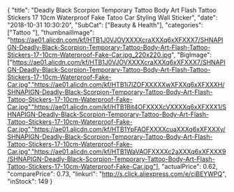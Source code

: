 {
	"title": "Deadly Black Scorpion Temporary Tattoo Body Art Flash Tattoo Stickers 17 10cm Waterproof Fake Tatoo Car Styling Wall Sticker",
	"date": "2018-10-31 10:30:20",
	"SubCat": ["Beauty & Health"],
	"categories": ["Tattoo "],
	"thumbnailImage": "https://ae01.alicdn.com/kf/HTB1J0VJOVXXXXcraXXXq6xXFXXX7/SHNAPIGN-Deadly-Black-Scorpion-Temporary-Tattoo-Body-Art-Flash-Tattoo-Stickers-17-10cm-Waterproof-Fake-Car.jpg_220x220.jpg",
	"BigImage": ["https://ae01.alicdn.com/kf/HTB1J0VJOVXXXXcraXXXq6xXFXXX7/SHNAPIGN-Deadly-Black-Scorpion-Temporary-Tattoo-Body-Art-Flash-Tattoo-Stickers-17-10cm-Waterproof-Fake-Car.jpg","https://ae01.alicdn.com/kf/HTB1i7lZOFXXXXXwXFXXq6xXFXXXH/SHNAPIGN-Deadly-Black-Scorpion-Temporary-Tattoo-Body-Art-Flash-Tattoo-Stickers-17-10cm-Waterproof-Fake-Car.jpg","https://ae01.alicdn.com/kf/HTB1Bit4OFXXXXcVXXXXq6xXFXXX1/SHNAPIGN-Deadly-Black-Scorpion-Temporary-Tattoo-Body-Art-Flash-Tattoo-Stickers-17-10cm-Waterproof-Fake-Car.jpg","https://ae01.alicdn.com/kf/HTB1YpFAOFXXXXcuaXXXq6xXFXXXy/SHNAPIGN-Deadly-Black-Scorpion-Temporary-Tattoo-Body-Art-Flash-Tattoo-Stickers-17-10cm-Waterproof-Fake-Car.jpg","https://ae01.alicdn.com/kf/HTB1WaVAOFXXXXc2aXXXq6xXFXXX9/SHNAPIGN-Deadly-Black-Scorpion-Temporary-Tattoo-Body-Art-Flash-Tattoo-Stickers-17-10cm-Waterproof-Fake-Car.jpg"],
	"actualPrice": 0.62,
	"comparePrice": 0.73,
	"linkurl": "http://s.click.aliexpress.com/e/ciBEYWPQ",
	"inStock": 149
}
